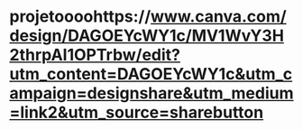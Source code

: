 # projetoooohttps://www.canva.com/design/DAGOEYcWY1c/MV1WvY3H2thrpAI1OPTrbw/edit?utm_content=DAGOEYcWY1c&utm_campaign=designshare&utm_medium=link2&utm_source=sharebutton
